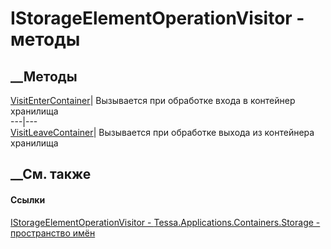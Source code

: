 # IStorageElementOperationVisitor - методы
##  __Методы
[VisitEnterContainer](M_Tessa_Applications_Containers_Storage_IStorageElementOperationVisitor_VisitEnterContainer.htm)|
Вызывается при обработке входа в контейнер хранилища  
---|---  
[VisitLeaveContainer](M_Tessa_Applications_Containers_Storage_IStorageElementOperationVisitor_VisitLeaveContainer.htm)|
Вызывается при обработке выхода из контейнера хранилища  
## __См. также
#### Ссылки
[IStorageElementOperationVisitor -
](T_Tessa_Applications_Containers_Storage_IStorageElementOperationVisitor.htm)
[Tessa.Applications.Containers.Storage - пространство
имён](N_Tessa_Applications_Containers_Storage.htm)
